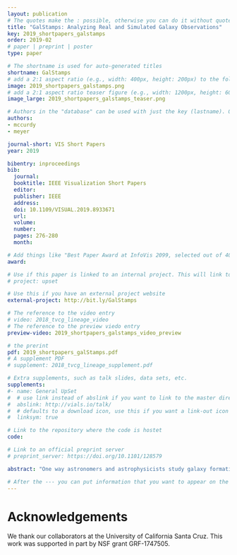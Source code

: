 ```yaml
---
layout: publication
# The quotes make the : possible, otherwise you can do it without quotes
title: "GalStamps: Analyzing Real and Simulated Galaxy Observations"
key: 2019_shortpapers_galstamps
order: 2019-02
# paper | preprint | poster
type: paper

# The shortname is used for auto-generated titles
shortname: GalStamps
# add a 2:1 aspect ratio (e.g., width: 400px, height: 200px) to the folder /assets/images/papers/
image: 2019_shortpapers_galstamps.png
# add a 2:1 aspect ratio teaser figure (e.g., width: 1200px, height: 600px) to the folder /assets/images/papers/
image_large: 2019_shortpapers_galstamps_teaser.png

# Authors in the "database" can be used with just the key (lastname). Others can be written properly.
authors:
- mccurdy
- meyer

journal-short: VIS Short Papers
year: 2019

bibentry: inproceedings
bib:
  journal: 
  booktitle: IEEE Visualization Short Papers
  editor:
  publisher: IEEE
  address:
  doi: 10.1109/VISUAL.2019.8933671
  url:
  volume:
  number:
  pages: 276-280
  month:

# Add things like "Best Paper Award at InfoVis 2099, selected out of 4000 submissions"
award:

# Use if this paper is linked to an internal project. This will link to the project site
# project: upset

# Use this if you have an external project website
external-project: http://bit.ly/GalStamps

# The reference to the video entry
# video: 2018_tvcg_lineage_video
# The reference to the preview viedo entry
preview-video: 2019_shortpapers_galstamps_video_preview

# the prerint
pdf: 2019_shortpapers_galStamps.pdf
# A supplement PDF
# supplement: 2018_tvcg_lineage_supplement.pdf

# Extra supplements, such as talk slides, data sets, etc.
supplements:
#- name: General UpSet
#  # use link instead of abslink if you want to link to the master directory
#  abslink: http://vials.io/talk/
#  # defaults to a download icon, use this if you want a link-out icon
#  linksym: true

# Link to the repository where the code is hostet
code:

# Link to an official preprint server
# preprint_server: https://doi.org/10.1101/128579

abstract: "One way astronomers and astrophysicists study galaxy formation and evolution is by analyzing and comparing real galaxy observations, captured by telescopes, and simulated galaxy observations, generated from theoretical models. They approach this through a combination of statistical and visual analysis, conducted either independently or sequentially. During the first year of an ongoing design study with astronomers and astrophysicists, we explored approaches to integrating statistical and visual analysis to enhance understanding of these data. Contributions from this stage of the study include a data and task abstraction for statistically and visually analyzing real and simulated galaxy observations, as well as an initial design, implemented in a prototype called GalStamps, and evaluated through two case studies with domain experts."

# After the --- you can put information that you want to appear on the website using markdown formatting or HTML. A good example are acknowledgements, extra references, an erratum, etc.
---
```



# Acknowledgements

We thank our collaborators at the University of California Santa Cruz. This work was supported in part by NSF grant GRF-1747505.
